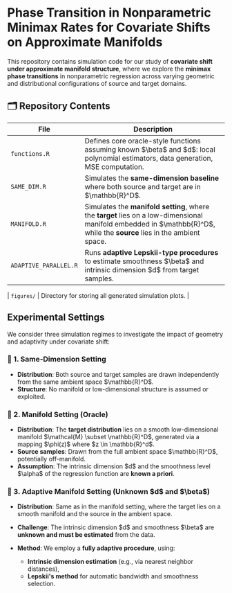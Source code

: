 
# Phase Transition in Nonparametric Minimax Rates for Covariate Shifts on Approximate Manifolds


This repository contains simulation code for our study of **covariate shift under approximate manifold structure**, where we explore the **minimax phase transitions** in nonparametric regression across varying geometric and distributional configurations of source and target domains.


## 🗂 Repository Contents

| File                    | Description                                                                                                                                                               |
| ----------------------- | ------------------------------------------------------------------------------------------------------------------------------------------------------------------------- |
| `functions.R`           | Defines core oracle-style functions assuming known \$\beta\$ and \$d\$: local polynomial estimators, data generation, MSE computation.                                    |
| `SAME_DIM.R` | Simulates the **same-dimension baseline** where both source and target are in \$\mathbb{R}^D\$.                                                                           |
| `MANIFOLD.R` | Simulates the **manifold setting**, where the **target** lies on a low-dimensional manifold embedded in \$\mathbb{R}^D\$, while the **source** lies in the ambient space. |
| `ADAPTIVE_PARALLEL.R` | Runs **adaptive Lepskii-type procedures** to estimate smoothness \$\beta\$ and intrinsic dimension \$d\$ from target samples.                                             |

| `figures/`              | Directory for storing all generated simulation plots.                                                                                                                     |



## Experimental Settings

We consider three simulation regimes to investigate the impact of geometry and adaptivity under covariate shift:



### 🔹 1. Same-Dimension Setting

* **Distribution**: Both source and target samples are drawn independently from the same ambient space \$\mathbb{R}^D\$.
* **Structure**: No manifold or low-dimensional structure is assumed or exploited.



### 🔹 2. Manifold Setting (Oracle)

* **Distribution**: The **target distribution** lies on a smooth low-dimensional manifold \$\mathcal{M} \subset \mathbb{R}^D\$, generated via a mapping \$\phi(z)\$ where \$z \in \mathbb{R}^d\$.
* **Source samples**: Drawn from the full ambient space \$\mathbb{R}^D\$, potentially off-manifold.
* **Assumption**: The intrinsic dimension \$d\$ and the smoothness level \$\alpha\$ of the regression function are **known a priori**.




### 🔹 3. Adaptive Manifold Setting (Unknown \$d\$ and \$\beta\$)

* **Distribution**: Same as in the manifold setting, where the target lies on a smooth manifold and the source in the ambient space.
* **Challenge**: The intrinsic dimension \$d\$ and smoothness \$\beta\$ are **unknown and must be estimated** from the data.
* **Method**: We employ a **fully adaptive procedure**, using:

  * **Intrinsic dimension estimation** (e.g., via nearest neighbor distances),
  * **Lepskii's method** for automatic bandwidth and smoothness selection.



